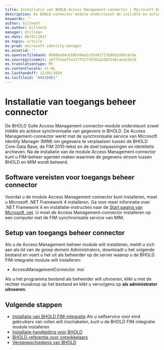 ```yaml
---
title: Installatie van BHOLD Access Management-connector | Microsoft Docs
description: De BHOLD-connector module ondersteunt de initiële en actieve synchronisatie van gegevens
keywords: ''
author: billmath
ms.author: billmath
manager: mtillman
ms.date: 09/07/2017
ms.topic: article
ms.prod: microsoft-identity-manager
ms.assetid: ''
ms.openlocfilehash: 60886a84c6105e94a2cd3d42f17b86b2d69c8c0a
ms.sourcegitcommit: a4f77aae75a317f5277d7d2a3187516cae1e3e19
ms.translationtype: MT
ms.contentlocale: nl-NL
ms.lasthandoff: 12/05/2019
ms.locfileid: "64516061"
---
```

# <a name="access-management-connector-installation"></a>Installatie van toegangs beheer connector

De BHOLD Suite Access Management connector-module ondersteunt zowel initiële als actieve synchronisatie van gegevens in BHOLD. De Access Management-connector werkt met de synchronisatie service van Microsoft Identity Manager (MIM) om gegevens te verplaatsen tussen de BHOLD Core-Data Base, de FIM 2010-tekst en de doel toepassingen en identiteits archieven. Na de installatie van de module Access Management connector kunt u FIM-beheer agenten maken waarmee de gegevens stroom tussen BHOLD en MIM wordt beheerd.

## <a name="access-management-connector-software-requirements"></a>Software vereisten voor toegangs beheer connector

Voordat u de module Access Management connector kunt installeren, moet u Microsoft .NET Framework 4 installeren. Ga voor meer informatie over .NET Framework 4 en installatie-instructies naar de [Start pagina van Microsoft .net](http://www.microsoft.com/net).
U moet de Access Management-connector installeren op een computer met de FIM-synchronisatie service van MIM.

## <a name="access-management-connector-setup"></a>Setup van toegangs beheer connector

Als u de Access Management-beheer module wilt installeren, meldt u zich aan als lid van de groep domein Administrators, downloadt u het volgende bestand en voert u het uit als beheerder op de server waarop u de BHOLD FIM-integratie module wilt installeren:

- AccessManagementConnector. msi

Als u het programma bestand als beheerder wilt uitvoeren, klikt u met de rechter muisknop op het bestand en klikt u vervolgens op **als administrator uitvoeren**.

## <a name="next-steps"></a>Volgende stappen

- [Installatie van BHOLD FIM-integratie](https://technet.microsoft.com/library/jj134093(v=ws.10).aspx) Als u selfservice voor eind gebruikers van rollen wilt inschakelen, kunt u de BHOLD FIM-integratie module installeren
- [Installatie handleiding voor BHOLD](bhold-installation-guide.md)
- [BHOLD-referentie voor ontwikkelaars](../reference/mim2016-bhold-developer-reference.md)
- [Versiegeschiedenis van BHOLD](../reference/version-bhold-history.md)
